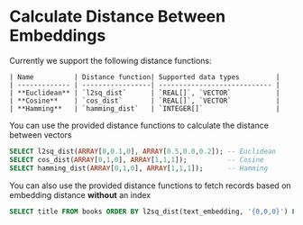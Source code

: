 # Calculate Distance Between Embeddings

Currently we support the following distance functions:

```table
| Name          | Distance function| Supported data types         |
| ------------- | -----------------| ---------------------------- |
| **Euclidean** | `l2sq_dist`      | `REAL[]`, `VECTOR`           |
| **Cosine**    | `cos_dist`       | `REAL[]`, `VECTOR`           |
| **Hamming**   | `hamming_dist`   | `INTEGER[]`                  |
```

You can use the provided distance functions to calculate the distance between vectors

```sql
SELECT l2sq_dist(ARRAY[0,0.1,0], ARRAY[0.5,0.0,0.2]); -- Euclidean
SELECT cos_dist(ARRAY[0,1,0], ARRAY[1,1,1]);          -- Cosine
SELECT hamming_dist(ARRAY[0,1,0], ARRAY[1,1,1]);      -- Hamming
```

You can also use the provided distance functions to fetch records based on embedding distance **without** an index

```sql
SELECT title FROM books ORDER BY l2sq_dist(text_embedding, '{0,0,0}') LIMIT 2;
```

